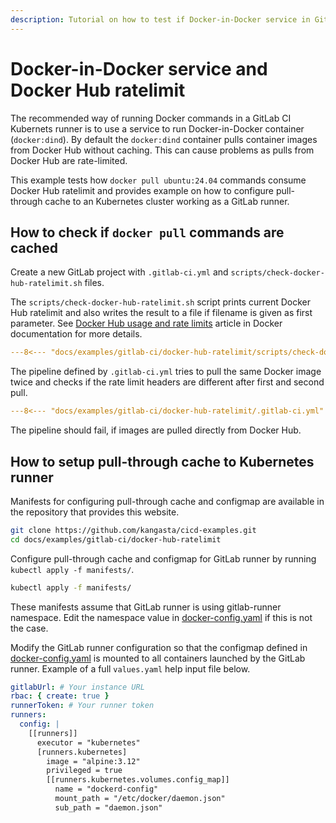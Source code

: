 ```yaml
---
description: Tutorial on how to test if Docker-in-Docker service in GitLab CI accesses Docker Hub directly and how to configure pull-through cache to an Kubernetes cluster working as a GitLab runner.
---
```


# Docker-in-Docker service and Docker Hub ratelimit

The recommended way of running Docker commands in a GitLab CI Kubernets runner is to use a service to run Docker-in-Docker container (`docker:dind`). By default the `docker:dind` container pulls container images from Docker Hub without caching. This can cause problems as pulls from Docker Hub are rate-limited.

This example tests how `docker pull ubuntu:24.04` commands consume Docker Hub ratelimit and provides example on how to configure pull-through cache to an Kubernetes cluster working as a GitLab runner.

## How to check if `docker pull` commands are cached

Create a new GitLab project with `.gitlab-ci.yml` and `scripts/check-docker-hub-ratelimit.sh` files.

The `scripts/check-docker-hub-ratelimit.sh` script prints current Docker Hub ratelimit and also writes the result to a file if filename is given as first parameter. See [Docker Hub usage and rate limits](https://docs.docker.com/docker-hub/download-rate-limit/#how-can-i-check-my-current-rate) article in Docker documentation for more details.

```yaml title="scripts/check-docker-hub-ratelimit.sh"
---8<--- "docs/examples/gitlab-ci/docker-hub-ratelimit/scripts/check-docker-hub-ratelimit.sh"
```

The pipeline defined by `.gitlab-ci.yml` tries to pull the same Docker image twice and checks if the rate limit headers are different after first and second pull.

```yaml title=".gitlab-ci.yml"
---8<--- "docs/examples/gitlab-ci/docker-hub-ratelimit/.gitlab-ci.yml"
```

The pipeline should fail, if images are pulled directly from Docker Hub.

## How to setup pull-through cache to Kubernetes runner

Manifests for configuring pull-through cache and configmap are available in the repository that provides this website.

```sh
git clone https://github.com/kangasta/cicd-examples.git
cd docs/examples/gitlab-ci/docker-hub-ratelimit
```

Configure pull-through cache and configmap for GitLab runner by running `kubectl apply -f manifests/`.

```sh
kubectl apply -f manifests/
```

These manifests assume that GitLab runner is using gitlab-runner namespace. Edit the namespace value in [docker-config.yaml](./manifests/docker-config.yaml) if this is not the case.

Modify the GitLab runner configuration so that the configmap defined in [docker-config.yaml](./manifests/docker-config.yaml) is mounted to all containers launched by the GitLab runner. Example of a full `values.yaml` help input file below.

```yaml
gitlabUrl: # Your instance URL
rbac: { create: true }
runnerToken: # Your runner token
runners:
  config: |
    [[runners]]
      executor = "kubernetes"
      [runners.kubernetes]
        image = "alpine:3.12"
        privileged = true
        [[runners.kubernetes.volumes.config_map]]
          name = "dockerd-config"
          mount_path = "/etc/docker/daemon.json"
          sub_path = "daemon.json"
```
